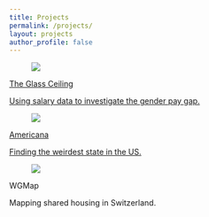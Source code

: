 ```yaml
---
title: Projects
permalink: /projects/
layout: projects
author_profile: false
---
```


<div class="project-list">
	<div class='project-listing'>
	  <figure class="project-figure">
	    <img
	    class="lazyload"
	    data-src="https://alltogether.swe.org/wp-content/uploads/2018/05/Depositphotos_110484896_l-2015.jpg"
	    src="https://alltogether.swe.org/wp-content/uploads/2018/05/Depositphotos_110484896_l-2015.jpg">
	  </figure>
	  <div class='project-writeup'>
	  	<a href='./gender-gap'>
	  		<p class='project-title'> The Glass Ceiling  </p>
	  		<p class='project-description'> Using salary data to investigate the gender pay gap. </p>
  		</a>
	  </div>
	</div>
	<div class='project-listing'>
	  <figure class="project-figure">
	    <img
	    class="lazyload"
	    data-src="https://i.cbc.ca/1.4729338.1530308043!/fileImage/httpImage/image.jpg_gen/derivatives/16x9_780/96735468.jpg"
	    src="https://i.cbc.ca/1.4729338.1530308043!/fileImage/httpImage/image.jpg_gen/derivatives/16x9_780/96735468.jpg">
	  </figure>
  	  <div class='project-writeup'>
  	  	<a href='./americana'>
	  		<p class='project-title'> Americana </p>
	  		<p class='project-description'> Finding the weirdest state in the US. </p>
  		</a>
	  </div>
	</div>
	<div class='project-listing'>
	  <figure class="project-figure">
	    <img
	    class="lazyload"
	    data-src="https://s27363.pcdn.co/wp-content/uploads/2019/11/Best-Things-to-do-in-Zurich.jpg.optimal.jpg"
	    src="https://s27363.pcdn.co/wp-content/uploads/2019/11/Best-Things-to-do-in-Zurich.jpg.optimal.jpg">
	  </figure>
  	  <div class='project-writeup'>
	  		<p class='project-title'> WGMap </p>
	  		<p class='project-description'> Mapping shared housing in Switzerland. </p>
	  </div>
	</div>  
</div>

